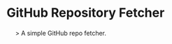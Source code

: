 # GitHub Repository Fetcher #

<img src="./client/favicon.ico" width="16px" /> >  A simple GitHub repo fetcher.
